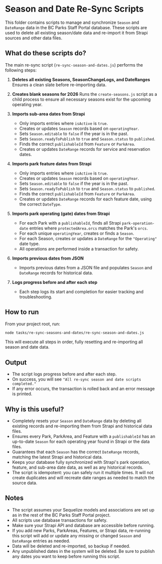 # Season and Date Re-Sync Scripts

This folder contains scripts to manage and synchronize `Season` and `DateRange` data in the BC Parks Staff Portal database.
These scripts are used to delete all existing season/date data and re-import it from Strapi sources and other data files.

## What do these scripts do?

The main re-sync script (`re-sync-season-and-dates.js`) performs the following steps:

1. **Deletes all existing Seasons, SeasonChangeLogs, and DateRanges**
   Ensures a clean slate before re-importing data.

2. **Creates blank seasons for 2026**
   Runs the `create-seasons.js` script as a child process to ensure all necessary seasons exist for the upcoming operating year.

3. **Imports sub-area dates from Strapi**

   - Only imports entries where `isActive` is `true`.
   - Creates or updates `Season` records based on `operatingYear`.
   - Sets `Season.editable` to `false` if the year is in the past.
   - Sets `Season.readyToPublish` to `true` and `Season.status` to `published`.
   - Finds the correct `publishableId` from `Feature` or `ParkArea`.
   - Creates or updates `DateRange` records for service and reservation dates.

4. **Imports park feature dates from Strapi**

   - Only imports entries where `isActive` is `true`.
   - Creates or updates `Season` records based on `operatingYear`.
   - Sets `Season.editable` to `false` if the year is in the past.
   - Sets `Season.readyToPublish` to `true` and `Season.status` to `published`.
   - Finds the correct `publishableId` from `Feature` or `ParkArea`.
   - Creates or updates `DateRange` records for each feature date, using the correct `DateType`.

5. **Imports park operating (gate) dates from Strapi**

   - For each Park with a `publishableId`, finds all Strapi `park-operation-date` entries where `protectedArea.orcs` matches the Park's `orcs`.
   - For each unique `operatingYear`, creates or finds a `Season`.
   - For each Season, creates or updates a `DateRange` for the `"Operating"` date type.
   - All operations are performed inside a transaction for safety.

6. **Imports previous dates from JSON**

   - Imports previous dates from a JSON file and populates `Season` and `DateRange` records for historical data.

7. **Logs progress before and after each step**
   - Each step logs its start and completion for easier tracking and troubleshooting.

## How to run

From your project root, run:

```sh
node tasks/re-sync-seasons-and-dates/re-sync-season-and-dates.js
```

This will execute all steps in order, fully resetting and re-importing all season and date data.

## Output

- The script logs progress before and after each step.
- On success, you will see `"All re-sync season and date scripts completed."`
- If any error occurs, the transaction is rolled back and an error message is printed.

## Why is this useful?

- Completely resets your `Season` and `DateRange` data by deleting all existing records and re-importing them from Strapi and historical data files.
- Ensures every Park, ParkArea, and Feature with a `publishableId` has an up-to-date `Season` for each operating year found in Strapi or the data files.
- Guarantees that each `Season` has the correct `DateRange` records, matching the latest Strapi and historical data.
- Keeps your database fully synchronized with Strapi's park operation, feature, and sub-area date data, as well as any historical records.
- The script is idempotent: you can safely run it multiple times. It will not create duplicates and will recreate date ranges as needed to match the source data.

## Notes

- The script assumes your Sequelize models and associations are set up as in the rest of the BC Parks Staff Portal project.
- All scripts use database transactions for safety.
- Make sure your Strapi API and database are accessible before running.
- If you add new Parks, ParkAreas, Features, or Strapi data, re-running this script will add or update any missing or changed `Season` and `DateRange` entries as needed.
- Data will be deleted and re-imported, so backup if needed.
- Any unpublished dates in the system will be deleted. Be sure to publish any dates you want to keep before running this script.
